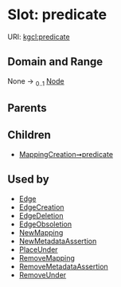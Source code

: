 
# Slot: predicate




URI: [kgcl:predicate](http://w3id.org/kgcl/predicate)


## Domain and Range

None &#8594;  <sub>0..1</sub> [Node](Node.md)

## Parents


## Children

 *  [MappingCreation➞predicate](MappingCreation_predicate.md)

## Used by

 * [Edge](Edge.md)
 * [EdgeCreation](EdgeCreation.md)
 * [EdgeDeletion](EdgeDeletion.md)
 * [EdgeObsoletion](EdgeObsoletion.md)
 * [NewMapping](NewMapping.md)
 * [NewMetadataAssertion](NewMetadataAssertion.md)
 * [PlaceUnder](PlaceUnder.md)
 * [RemoveMapping](RemoveMapping.md)
 * [RemoveMetadataAssertion](RemoveMetadataAssertion.md)
 * [RemoveUnder](RemoveUnder.md)
